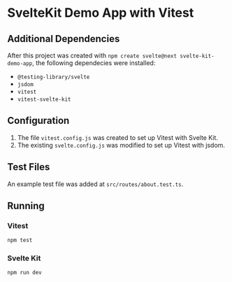 # SvelteKit Demo App with Vitest

## Additional Dependencies

After this project was created with `npm create svelte@next svelte-kit-demo-app`, the following dependecies were installed:

-   `@testing-library/svelte`
-   `jsdom`
-   `vitest`
-   `vitest-svelte-kit`

## Configuration

1. The file `vitest.config.js` was created to set up Vitest with Svelte Kit.
2. The existing `svelte.config.js` was modified to set up Vitest with jsdom.

## Test Files

An example test file was added at `src/routes/about.test.ts`.

## Running

### Vitest

```sh
npm test
```

### Svelte Kit

```sh
npm run dev
```
